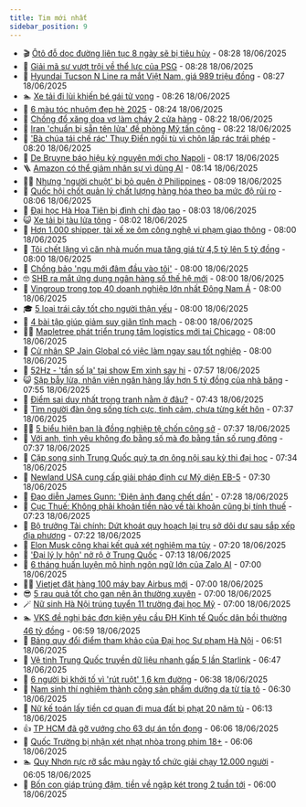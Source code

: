 ```yaml
---
title: Tim mới nhất
sidebar_position: 9
---
```


<!-- vnexpress-tin-moi-nhat:START -->
- 🎬 [Ôtô đỗ dọc đường liên tục 8 ngày sẽ bị tiêu hủy](https://vnexpress.net/oto-do-doc-duong-lien-tuc-8-ngay-se-bi-tieu-huy-4903146.html) - 08:28 18/06/2025
- 🐎 [Giải mã sự vượt trội về thể lực của PSG](https://vnexpress.net/giai-ma-su-vuot-troi-ve-the-luc-cua-psg-4903179.html) - 08:28 18/06/2025
- 🦍 [Hyundai Tucson N Line ra mắt Việt Nam, giá 989 triệu đồng](https://vnexpress.net/hyundai-tucson-n-line-ra-mat-viet-nam-gia-989-trieu-dong-4903147.html) - 08:27 18/06/2025
- 🏊 [Xe tải đi lùi khiến bé gái tử vong](https://vnexpress.net/xe-tai-di-lui-khien-be-gai-tu-vong-4903285.html) - 08:26 18/06/2025
- 🎊 [6 màu tóc nhuộm đẹp hè 2025](https://vnexpress.net/6-mau-toc-nhuom-dep-he-2025-4893335.html) - 08:24 18/06/2025
- 🎃 [Chồng đổ xăng dọa vợ làm cháy 2 cửa hàng](https://vnexpress.net/chong-do-xang-doa-vo-lam-chay-2-cua-hang-4903254.html) - 08:22 18/06/2025
- 🧰 [Iran &#39;chuẩn bị sẵn tên lửa&#39; đề phòng Mỹ tấn công](https://vnexpress.net/iran-chuan-bi-san-ten-lua-de-phong-my-tan-cong-4903270.html) - 08:22 18/06/2025
- 🔭 [&#39;Bà chúa tái chế rác&#39; Thụy Điển ngồi tù vì chôn lấp rác trái phép](https://vnexpress.net/ba-chua-tai-che-rac-thuy-dien-ngoi-tu-vi-chon-lap-rac-trai-phep-4903194.html) - 08:20 18/06/2025
- 🫶 [De Bruyne báo hiệu kỷ nguyên mới cho Napoli](https://vnexpress.net/de-bruyne-bao-hieu-ky-nguyen-moi-cho-napoli-4903276.html) - 08:17 18/06/2025
- 🪜 [Amazon có thể giảm nhân sự vì dùng AI](https://vnexpress.net/amazon-co-the-giam-nhan-su-vi-dung-ai-4903272.html) - 08:14 18/06/2025
- 👨‍🏫 [Nhưng &#39;người chuột&#39; bị bỏ quên ở Philippines](https://vnexpress.net/nhung-nguoi-chuot-bi-bo-quen-o-philippines-4899877.html) - 08:09 18/06/2025
- 🎊 [Quốc hội chốt quản lý chất lượng hàng hóa theo ba mức độ rủi ro](https://vnexpress.net/quoc-hoi-chot-quan-ly-chat-luong-hang-hoa-theo-ba-muc-do-rui-ro-4903267.html) - 08:06 18/06/2025
- 🎊 [Đại học Hà Hoa Tiên bị đình chỉ đào tạo](https://vnexpress.net/dai-hoc-ha-hoa-tien-bi-dinh-chi-dao-tao-4903286.html) - 08:03 18/06/2025
- 😺 [Xe tải bị tàu lửa tông](https://vnexpress.net/xe-tai-bi-tau-lua-tong-4903290.html) - 08:02 18/06/2025
- 🐘 [Hơn 1.000 shipper, tài xế xe ôm công nghệ vi phạm giao thông](https://vnexpress.net/hon-1-000-shipper-tai-xe-xe-om-cong-nghe-vi-pham-giao-thong-4903260.html) - 08:00 18/06/2025
- 🌁 [Tôi chết lặng vì căn nhà muốn mua tăng giá từ 4,5 tỷ lên 5 tỷ đồng](https://vnexpress.net/gia-nha-ha-noi-toi-chet-lang-vi-nha-4-5-ty-tang-len-5-ty-du-nua-nam-chang-ai-mua-4903171.html) - 08:00 18/06/2025
- 🐲 [Chồng bảo &#39;ngu mới đâm đầu vào tôi&#39;](https://vnexpress.net/chong-bao-ngu-moi-dam-dau-vao-toi-4903168.html) - 08:00 18/06/2025
- 🤓 [SHB ra mắt ứng dụng ngân hàng số thế hệ mới](https://vnexpress.net/shb-ra-mat-ung-dung-ngan-hang-so-the-he-moi-4903314.html) - 08:00 18/06/2025
- 💪 [Vingroup trong top 40 doanh nghiệp lớn nhất Đông Nam Á](https://vnexpress.net/vingroup-trong-top-40-doanh-nghiep-lon-nhat-dong-nam-a-4903293.html) - 08:00 18/06/2025
- 🎓 [5 loại trái cây tốt cho người thận yếu](https://vnexpress.net/5-loai-trai-cay-tot-cho-nguoi-than-yeu-4903269.html) - 08:00 18/06/2025
- 🫣 [4 bài tập giúp giảm suy giãn tĩnh mạch](https://vnexpress.net/4-bai-tap-giup-giam-suy-gian-tinh-mach-4903162.html) - 08:00 18/06/2025
- 🧑‍💻 [Mapletree phát triển trung tâm logistics mới tại Chicago](https://vnexpress.net/mapletree-phat-trien-trung-tam-logistics-moi-tai-chicago-4899362.html) - 08:00 18/06/2025
- 🐲 [Cử nhân SP Jain Global có việc làm ngay sau tốt nghiệp](https://vnexpress.net/cu-nhan-sp-jain-global-co-viec-lam-ngay-sau-tot-nghiep-4898088.html) - 08:00 18/06/2025
- 🌝 [52Hz - &#39;tần số lạ&#39; tại show Em xinh say hi](https://vnexpress.net/52hz-tan-so-la-tai-show-em-xinh-say-hi-4902982.html) - 07:57 18/06/2025
- 😺 [Sập bẫy lừa, nhân viên ngân hàng lấy hơn 5 tỷ đồng của nhà băng](https://vnexpress.net/sap-bay-lua-nhan-vien-ngan-hang-lay-hon-5-ty-dong-cua-nha-bang-4903268.html) - 07:55 18/06/2025
- 🐎 [Điểm sai duy nhất trong tranh nằm ở đâu?](https://vnexpress.net/cau-do-iq-thu-tai-tinh-mat-diem-sai-duy-nhat-trong-tranh-nam-o-dau-4903301.html) - 07:43 18/06/2025
- 🎡 [Tìm người đàn ông sống tích cực, tình cảm, chưa từng kết hôn](https://vnexpress.net/tim-nguoi-dan-ong-song-tich-cuc-tinh-cam-chua-tung-ket-hon-4903053.html) - 07:37 18/06/2025
- 👨‍🏫 [5 biểu hiện bạn là đồng nghiệp tệ chốn công sở](https://vnexpress.net/5-bieu-hien-ban-la-dong-nghiep-te-chon-cong-so-4903196.html) - 07:37 18/06/2025
- 🦆 [Với anh, tình yêu không đo bằng số mà đo bằng tần số rung động](https://vnexpress.net/voi-anh-tinh-yeu-khong-do-bang-so-ma-do-bang-tan-so-rung-dong-4903051.html) - 07:37 18/06/2025
- 🚦 [Cặp song sinh Trung Quốc quỳ tạ ơn ông nội sau kỳ thi đại học](https://vnexpress.net/cap-song-sinh-trung-quoc-quy-ta-on-ong-noi-sau-ky-thi-dai-hoc-4903227.html) - 07:34 18/06/2025
- 💫 [Newland USA cung cấp giải pháp định cư Mỹ diện EB-5](https://vnexpress.net/newland-usa-cung-cap-giai-phap-dinh-cu-my-dien-eb-5-4893790.html) - 07:30 18/06/2025
- 🎉 [Đạo diễn James Gunn: &#39;Điện ảnh đang chết dần&#39;](https://vnexpress.net/dao-dien-james-gunn-dien-anh-dang-chet-dan-4903211.html) - 07:28 18/06/2025
- 🌋 [Cục Thuế: Không phải khoản tiền nào về tài khoản cũng bị tính thuế](https://vnexpress.net/cuc-thue-khong-phai-khoan-tien-nao-ve-tai-khoan-cung-bi-tinh-thue-4903226.html) - 07:23 18/06/2025
- 🤖 [Bộ trưởng Tài chính: Dứt khoát quy hoạch lại trụ sở dôi dư sau sắp xếp địa phương](https://vnexpress.net/bo-truong-tai-chinh-dut-khoat-quy-hoach-lai-tru-so-doi-du-sau-sap-xep-dia-phuong-4903205.html) - 07:22 18/06/2025
- 🦏 [Elon Musk công khai kết quả xét nghiệm ma túy](https://vnexpress.net/elon-musk-cong-khai-ket-qua-xet-nghiem-ma-tuy-4903195.html) - 07:20 18/06/2025
- 🦩 [&#39;Đại lý ly hôn&#39; nở rộ ở Trung Quốc](https://vnexpress.net/dai-ly-ly-hon-no-ro-o-trung-quoc-4903244.html) - 07:13 18/06/2025
- 👺 [6 tháng huấn luyện mô hình ngôn ngữ lớn của Zalo AI](https://vnexpress.net/6-thang-huan-luyen-mo-hinh-ngon-ngu-lon-cua-zalo-ai-4903240.html) - 07:00 18/06/2025
- 🧑‍🏫 [Vietjet đặt hàng 100 máy bay Airbus mới](https://vnexpress.net/vietjet-dat-hang-100-may-bay-airbus-moi-4903219.html) - 07:00 18/06/2025
- 😎 [5 rau quả tốt cho gan nên ăn thường xuyên](https://vnexpress.net/5-rau-qua-tot-cho-gan-nen-an-thuong-xuyen-4903213.html) - 07:00 18/06/2025
- 🪄 [Nữ sinh Hà Nội trúng tuyển 11 trường đại học Mỹ](https://vnexpress.net/nu-sinh-ha-noi-trung-tuyen-11-truong-dai-hoc-my-4903202.html) - 07:00 18/06/2025
- 🏊 [VKS đề nghị bác đơn kiện yêu cầu ĐH Kinh tế Quốc dân bồi thường 46 tỷ đồng](https://vnexpress.net/vks-de-nghi-bac-yeu-cau-dh-kinh-te-quoc-dan-boi-thuong-46-ty-dong-4903087.html) - 06:59 18/06/2025
- 💃 [Bảng quy đổi điểm tham khảo của Đại học Sư phạm Hà Nội](https://vnexpress.net/bang-quy-doi-diem-tham-khao-cua-dai-hoc-su-pham-ha-noi-4903256.html) - 06:51 18/06/2025
- 🦆 [Vệ tinh Trung Quốc truyền dữ liệu nhanh gấp 5 lần Starlink](https://vnexpress.net/ve-tinh-trung-quoc-truyen-du-lieu-nhanh-gap-5-lan-starlink-4903014.html) - 06:47 18/06/2025
- 🎊 [6 người bị khởi tố vì &#39;rút ruột&#39; 1,6 km đường](https://vnexpress.net/6-nguoi-bi-khoi-to-vi-rut-ruot-1-6-km-duong-4903253.html) - 06:38 18/06/2025
- 👺 [Nam sinh thí nghiệm thành công sản phẩm dưỡng da từ tía tô](https://vnexpress.net/nam-sinh-thi-nghiem-thanh-cong-san-pham-duong-da-tu-tia-to-4903212.html) - 06:30 18/06/2025
- 🎡 [Nữ kế toán lấy tiền cơ quan đi mua đất bị phạt 20 năm tù](https://vnexpress.net/nu-ke-toan-lay-tien-co-quan-di-mua-dat-bi-phat-20-nam-tu-4903232.html) - 06:13 18/06/2025
- 👍 [TP HCM đã gỡ vướng cho 63 dự án tồn đọng](https://vnexpress.net/tp-hcm-da-go-vuong-cho-63-du-an-ton-dong-4903157.html) - 06:06 18/06/2025
- 🐎 [Quốc Trường bị nhận xét nhạt nhòa trong phim 18+](https://vnexpress.net/quoc-truong-bi-nhan-xet-nhat-nhoa-trong-phim-18-4903155.html) - 06:06 18/06/2025
- 🏊 [Quy Nhơn rực rỡ sắc màu ngày tổ chức giải chạy 12.000 người](https://vnexpress.net/quy-nhon-ruc-ro-sac-mau-ngay-to-chuc-giai-chay-12-000-nguoi-4903127.html) - 06:05 18/06/2025
- 🦩 [Bốn con giáp trúng đậm, tiền về ngập két trong 2 tuần tới](https://vnexpress.net/van-may-12-con-giap-con-giap-may-man-bon-con-giap-trung-dam-tien-ve-ngap-ket-trong-2-tuan-toi-4899584.html) - 06:00 18/06/2025<!-- vnexpress-tin-moi-nhat:END -->
